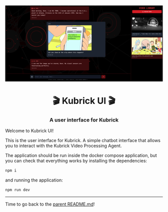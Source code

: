 <p align="center">
        <img alt="logo" src="static/kubrick_ui.png" width=1000 />
    <h1 align="center">🎬 Kubrick UI 🎬</h1>
    <h3 align="center">A user interface for Kubrick</h3>
</p>

Welcome to Kubrick UI!

This is the user interface for Kubrick. A simple chatbot interface that allows you to interact with the Kubrick Video Processing Agent.

The application should be run inside the docker compose application, but you can check that everything works by installing the dependencies:

```bash
npm i
```

and running the application:

```bash
npm run dev
```

---

Time to go back to the [parent README.md](../README.md)! 
